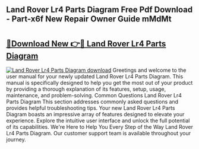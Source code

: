 ## Land Rover Lr4 Parts Diagram Free Pdf Download - Part-x6f New Repair Owner Guide mMdMt

# <h2><a href="http://dfqbneq.blite.top/?on=Land+Rover+Lr4+Parts+Diagram">🔗Download New 👉🔴 Land Rover Lr4 Parts Diagram</a></h2>

[![Land Rover Lr4 Parts Diagram download](https://i.imgur.com/lujVjoI.png)](http://dfqbneq.blite.top/?on=Land+Rover+Lr4+Parts+Diagram)
Greetings and welcome to the user manual for your newly updated Land Rover Lr4 Parts Diagram. This manual is specifically designed to help you get the most out of your product by providing a thorough explanation of its features, setup, usage, maintenance, and problem-solving. Common Questions Land Rover Lr4 Parts Diagram This section addresses commonly asked questions and provides helpful troubleshooting tips. Your new Land Rover Lr4 Parts Diagram boasts an impressive array of features designed to elevate your experience. Explore the intuitive user interface and unlock the full potential of its capabilities. We're Here to Help You Every Step of the Way Land Rover Lr4 Parts Diagram. Our customer support team is available throughout your journey.
